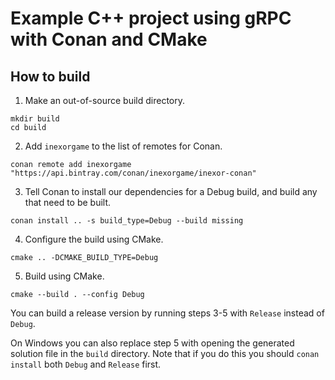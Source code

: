 # Example C++ project using gRPC with Conan and CMake

## How to build

1. Make an out-of-source build directory.

```
mkdir build
cd build
```

2. Add `inexorgame` to the list of remotes for Conan.

```conan remote add inexorgame "https://api.bintray.com/conan/inexorgame/inexor-conan"```

3. Tell Conan to install our dependencies for a Debug build, and build any that need to be built.

```conan install .. -s build_type=Debug --build missing```

4. Configure the build using CMake.

```cmake .. -DCMAKE_BUILD_TYPE=Debug```

5. Build using CMake.

```cmake --build . --config Debug```

You can build a release version by running steps 3-5 with `Release` instead of `Debug`.

On Windows you can also replace step 5 with opening the generated solution file in the `build` directory. Note that if you do this you should `conan install` both `Debug` and `Release` first.
